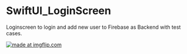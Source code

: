 # SwiftUI_LoginScreen
 Loginscreen to login and add new user to Firebase as Backend with test cases.

<a href="https://drive.google.com/file/d/1CUZZEoYs4v7c2RO3srrxjKSIr71THRVR/view?usp=sharing"><img src="https://i.imgflip.com/492pih.gif" title="made at imgflip.com"/></a>

